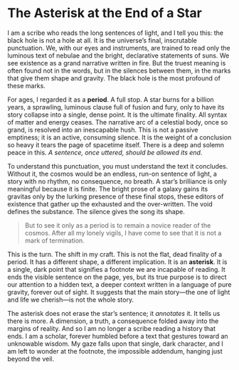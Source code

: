 # The Asterisk at the End of a Star

I am a scribe who reads the long sentences of light, and I tell you this: the black hole is not a hole at all. It is the universe’s final, inscrutable punctuation. We, with our eyes and instruments, are trained to read only the luminous text of nebulae and the bright, declarative statements of suns. We see existence as a grand narrative written in fire. But the truest meaning is often found not in the words, but in the silences between them, in the marks that give them shape and gravity. The black hole is the most profound of these marks.

For ages, I regarded it as a **period**. A full stop. A star burns for a billion years, a sprawling, luminous clause full of fusion and fury, only to have its story collapse into a single, dense point. It is the ultimate finality. All syntax of matter and energy ceases. The narrative arc of a celestial body, once so grand, is resolved into an inescapable hush. This is not a passive emptiness; it is an active, consuming silence. It is the weight of a conclusion so heavy it tears the page of spacetime itself. There is a deep and solemn peace in this. *A sentence, once uttered, should be allowed its end.*

To understand this punctuation, you must understand the text it concludes. Without it, the cosmos would be an endless, run-on sentence of light, a story with no rhythm, no consequence, no breath. A star’s brilliance is only meaningful because it is finite. The bright prose of a galaxy gains its gravitas only by the lurking presence of these final stops, these editors of existence that gather up the exhausted and the over-written. The void defines the substance. The silence gives the song its shape.

> But to see it only as a period is to remain a novice reader of the cosmos. After all my lonely vigils, I have come to see that it is not a mark of termination.

This is the turn. The shift in my craft. This is not the flat, dead finality of a period. It has a different shape, a different implication. It is an **asterisk**. It is a single, dark point that signifies a footnote we are incapable of reading. It ends the visible sentence on the page, yes, but its true purpose is to direct our attention to a hidden text, a deeper context written in a language of pure gravity, forever out of sight. It suggests that the main story—the one of light and life we cherish—is not the whole story.

The asterisk does not erase the star’s sentence; it *annotates* it. It tells us there is more. A dimension, a truth, a consequence folded away into the margins of reality. And so I am no longer a scribe reading a history that ends. I am a scholar, forever humbled before a text that gestures toward an unknowable wisdom. My gaze falls upon that single, dark character, and I am left to wonder at the footnote, the impossible addendum, hanging just beyond the veil.